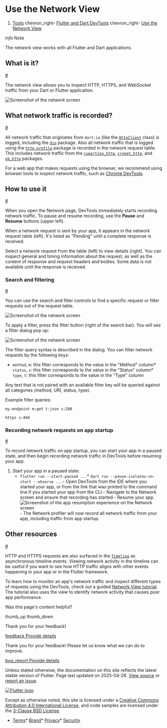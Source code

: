 Use the Network View
====================

1. [Tools](/tools) chevron\_right- [Flutter and Dart DevTools](/tools/devtools) chevron\_right- [Use the Network View](/tools/devtools/network)

*info* Note

The network view works with all Flutter and Dart applications.

What is it?
-----------

[#](#what-is-it)

The network view allows you to inspect HTTP, HTTPS, and WebSocket traffic from your Dart or Flutter application.

![Screenshot of the network screen](/assets/images/docs/tools/devtools/network_screenshot.png)

What network traffic is recorded?
---------------------------------

[#](#what-network-traffic-is-recorded)

All network traffic that originates from `dart:io` (like the [`HttpClient`](https://api.flutter.dev/dart-io/HttpClient-class.html) class) is logged, including the [`dio`](https://pub.dev/packages/dio) package. Also all network traffic that is logged using the [`http_profile`](https://pub.dev/packages/http_profile) package is recorded in the network request table. This includes network traffic from the [`cupertino_http`](https://pub.dev/packages/cupertino_http), [`cronet_http`](https://pub.dev/packages/cronet_http), and [`ok_http`](https://pub.dev/packages/ok_http) packages.

For a web app that makes requests using the browser, we recommend using browser tools to inspect network traffic, such as [Chrome DevTools](https://developer.chrome.com/docs/devtools/network).

How to use it
-------------

[#](#how-to-use-it)

When you open the Network page, DevTools immediately starts recording network traffic. To pause and resume recording, use the **Pause** and **Resume** buttons (upper left).

When a network request is sent by your app, it appears in the network request table (left). It's listed as "Pending" until a complete response is received.

Select a network request from the table (left) to view details (right). You can inspect general and timing information about the request, as well as the content of response and request headers and bodies. Some data is not available until the response is received.

### Search and filtering

[#](#search-and-filtering)

You can use the search and filter controls to find a specific request or filter requests out of the request table.

![Screenshot of the network screen](/assets/images/docs/tools/devtools/network_search_and_filter.png)

To apply a filter, press the filter button (right of the search bar). You will see a filter dialog pop up:

![Screenshot of the network screen](/assets/images/docs/tools/devtools/network_filter_dialog.png)

The filter query syntax is described in the dialog. You can filter network requests by the following keys:

* `method`, `m`: this filter corresponds to the value in the "Method" column* `status`, `s`: this filter corresponds to the value in the "Status" column* `type`, `t`: this filter corresponds to the value in the "Type" column

Any text that is not paired with an available filter key will be queried against all categories (method, URI, status, type).

Example filter queries:

```
my-endpoint m:get t:json s:200
```

```
https s:404
```

### Recording network requests on app startup

[#](#recording-network-requests-on-app-startup)

To record network traffic on app startup, you can start your app in a paused state, and then begin recording network traffic in DevTools before resuming your app.

1. Start your app in a paused state:
   * `flutter run --start-paused ...`* `dart run --pause-isolates-on-start --observe ...`- Open DevTools from the IDE where you started your app, or from the link that was printed to the command line if you started your app from the CLI.- Navigate to the Network screen and ensure that recording has started.- Resume your app. ![Screenshot of the app resumption experience on the Network screen](/assets/images/docs/tools/devtools/network_startup_resume.png)- The Network profiler will now record all network traffic from your app, including traffic from app startup.

Other resources
---------------

[#](#other-resources)

HTTP and HTTPS requests are also surfaced in the [`Timeline`](/tools/devtools/performance#timeline-events-tab) as asynchronous timeline events. Viewing network activity in the timeline can be useful if you want to see how HTTP traffic aligns with other events happening in your app or in the Flutter framework.

To learn how to monitor an app's network traffic and inspect different types of requests using the DevTools, check out a guided [Network View tutorial](https://medium.com/@fluttergems/mastering-dart-flutter-devtools-network-view-part-4-of-8-afce2463687c). The tutorial also uses the view to identify network activity that causes poor app performance.

Was this page's content helpful?

thumb\_up thumb\_down

Thank you for your feedback!

 [feedback Provide details](https://github.com/flutter/website/issues/new?template=1_page_issue.yml&&page-url=https://docs.flutter.dev/tools/devtools/network/&page-source=https://github.com/flutter/website/tree/main/src/content/tools/devtools/network.md)

Thank you for your feedback! Please let us know what we can do to improve.

 [bug\_report Provide details](https://github.com/flutter/website/issues/new?template=1_page_issue.yml&&page-url=https://docs.flutter.dev/tools/devtools/network/&page-source=https://github.com/flutter/website/tree/main/src/content/tools/devtools/network.md)

Unless stated otherwise, the documentation on this site reflects the latest stable version of Flutter. Page last updated on 2025-04-28. [View source](https://github.com/flutter/website/tree/main/src/content/tools/devtools/network.md) or [report an issue](https://github.com/flutter/website/issues/new?template=1_page_issue.yml&&page-url=https://docs.flutter.dev/tools/devtools/network/&page-source=https://github.com/flutter/website/tree/main/src/content/tools/devtools/network.md "Report an issue with this page").

[![Flutter logo](/assets/images/branding/flutter/logo+text/horizontal/white.svg)](https://flutter.dev)

Except as otherwise noted, this site is licensed under a [Creative Commons Attribution 4.0 International License](https://creativecommons.org/licenses/by/4.0/), and code samples are licensed under the [3-Clause BSD License](https://opensource.org/licenses/BSD-3-Clause).

* [Terms](/tos "Terms of use")* [Brand](/brand "Brand usage guidelines")* [Privacy](https://policies.google.com/privacy "Privacy policy")* [Security](/security "Security philosophy and practices")

   